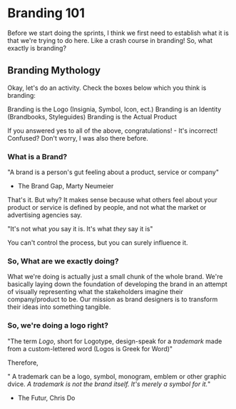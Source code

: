 # Branding 101
Before we start doing the sprints, I think we first need to establish what it is that we're trying to do here. Like a crash course in branding! So, what exactly is branding?

## Branding Mythology
Okay, let's do an activity. Check the boxes below which you think is branding:

Branding is the Logo (Insignia, Symbol, Icon, ect.)
Branding is an Identity (Brandbooks, Styleguides)
Branding is the Actual Product

If you answered yes to all of the above, congratulations! - It's incorrect! Confused? Don't worry, I was also there before.

### What is a Brand?
"A brand is a person's gut feeling about a product, service or company"
- The Brand Gap, Marty Neumeier

That's it. But why? It makes sense because what others feel about your product or service is defined by people, and not what the market or advertising agencies say. 

"It's not what *you* say it is. It's what *they* say it is"

You can't control the process, but you can surely influence it.

### So, What are we exactly doing?
What we're doing is actually just a small chunk of the whole brand. We're basically laying down the foundation of developing the brand in an attempt of visually representing what the stakeholders imagine their company/product to be. Our mission as brand designers is to transform their ideas into something tangible.

### So, we're doing a logo right?
"The term *Logo*, short for Logotype, design-speak for a *trademark* made from a custom-lettered word (Logos is Greek for Word)"

Therefore,

" A trademark can be a logo, symbol, monogram, emblem or other graphic dvice. *A trademark is not the brand itself. It's merely a symbol for it.*"
- The Futur, Chris Do



